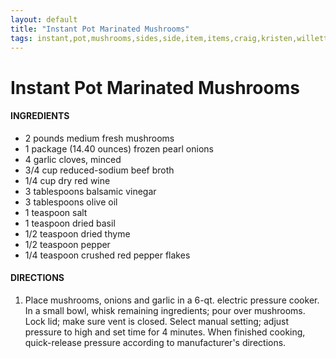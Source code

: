 ```yaml
---
layout: default
title: "Instant Pot Marinated Mushrooms"
tags: instant,pot,mushrooms,sides,side,item,items,craig,kristen,willett
---
```

# Instant Pot Marinated Mushrooms

#### INGREDIENTS
- 2 pounds medium fresh mushrooms
- 1 package (14.40 ounces) frozen pearl onions
- 4 garlic cloves, minced
- 3/4 cup reduced-sodium beef broth
- 1/4 cup dry red wine
- 3 tablespoons balsamic vinegar
- 3 tablespoons olive oil
- 1 teaspoon salt
- 1 teaspoon dried basil
- 1/2 teaspoon dried thyme
- 1/2 teaspoon pepper
- 1/4 teaspoon crushed red pepper flakes

#### DIRECTIONS
1. Place mushrooms, onions and garlic in a 6-qt. electric pressure cooker. In a small bowl, whisk remaining ingredients; pour over mushrooms. Lock lid; make sure vent is closed. Select manual setting; adjust pressure to high and set time for 4 minutes. When finished cooking, quick-release pressure according to manufacturer's directions.

